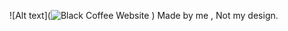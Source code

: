 ![Alt text](![Black Coffee Website](https://github.com/Usef-Ali/Black-coffee-Website/assets/152383333/6c7ae332-c693-423f-b31c-47b7e54178fd)
)
Made by me , Not my design.
